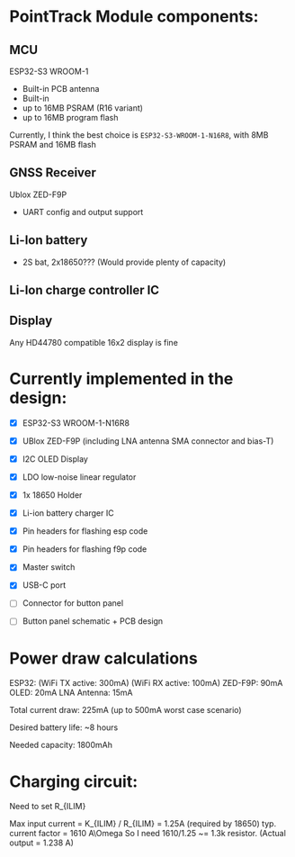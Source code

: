 
# PointTrack Module components:

## MCU
ESP32-S3 WROOM-1
- Built-in PCB antenna
- Built-in 
- up to 16MB PSRAM (R16 variant)
- up to 16MB program flash

Currently, I think the best choice is `ESP32-S3-WROOM-1-N16R8`, with 8MB PSRAM and 16MB flash


## GNSS Receiver
Ublox ZED-F9P
- UART config and output support

## Li-Ion battery
- 2S bat, 2x18650??? (Would provide plenty of capacity)

## Li-Ion charge controller IC


## Display
Any HD44780 compatible 16x2 display is fine



# Currently implemented in the design:

- [x] ESP32-S3 WROOM-1-N16R8
- [x] UBlox ZED-F9P (including LNA antenna SMA connector and bias-T)
- [x] I2C OLED Display
- [x] LDO low-noise linear regulator
- [x] 1x 18650 Holder
- [x] Li-ion battery charger IC
- [x] Pin headers for flashing esp code
- [x] Pin headers for flashing f9p code
- [x] Master switch
- [x] USB-C port
- [ ] Connector for button panel

- [ ] Button panel schematic + PCB design


# Power draw calculations

ESP32: (WiFi TX active: 300mA) (WiFi RX active: 100mA)
ZED-F9P: 90mA
OLED: 20mA
LNA Antenna: 15mA

Total current draw: 225mA (up to 500mA worst case scenario)

Desired battery life: ~8 hours

Needed capacity: 1800mAh



# Charging circuit:

Need to set R_{ILIM}

Max input current = K_{ILIM} / R_{ILIM} = 1.25A (required by 18650)
typ. current factor = 1610 A\Omega 
So I need 1610/1.25 ~= 1.3k resistor. (Actual output = 1.238 A)



